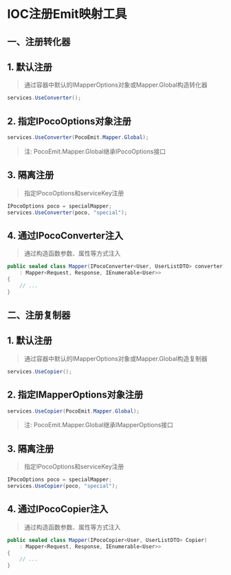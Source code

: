 # IOC注册Emit映射工具

## 一、注册转化器
## 1. 默认注册
>通过容器中默认的IMapperOptions对象或Mapper.Global构造转化器

~~~csharp
services.UseConverter();
~~~

## 2. 指定IPocoOptions对象注册
~~~csharp
services.UseConverter(PocoEmit.Mapper.Global);
~~~

>注: PocoEmit.Mapper.Global继承IPocoOptions接口

## 3. 隔离注册
>指定IPocoOptions和serviceKey注册

~~~csharp
IPocoOptions poco = specialMapper;
services.UseConverter(poco, "special");
~~~

## 4. 通过IPocoConverter注入
>通过构造函数参数、属性等方式注入
~~~csharp
public sealed class Mapper(IPocoConverter<User, UserListDTO> converter)
    : Mapper<Request, Response, IEnumerable<User>>
{
    // ...
}
~~~

## 二、注册复制器
## 1. 默认注册
>通过容器中默认的IMapperOptions对象或Mapper.Global构造复制器

~~~csharp
services.UseCopier();
~~~

## 2. 指定IMapperOptions对象注册
~~~csharp
services.UseCopier(PocoEmit.Mapper.Global);
~~~

>注: PocoEmit.Mapper.Global继承IMapperOptions接口

## 3. 隔离注册
>指定IPocoOptions和serviceKey注册

~~~csharp
IPocoOptions poco = specialMapper;
services.UseCopier(poco, "special");
~~~

## 4. 通过IPocoCopier注入
>通过构造函数参数、属性等方式注入
~~~csharp
public sealed class Mapper(IPocoCopier<User, UserListDTO> Copier)
    : Mapper<Request, Response, IEnumerable<User>>
{
    // ...
}
~~~
